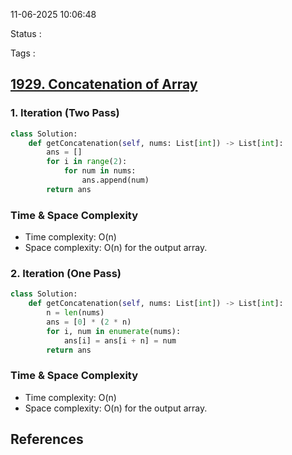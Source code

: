 11-06-2025 10:06:48

Status :

Tags :
## [1929. Concatenation of Array](https://leetcode.com/problems/concatenation-of-array/)
### 1. Iteration (Two Pass)

```python
class Solution:
    def getConcatenation(self, nums: List[int]) -> List[int]:
        ans = []
        for i in range(2):
            for num in nums:
                ans.append(num)
        return ans
```

### Time & Space Complexity

- Time complexity: O(n)
- Space complexity: O(n) for the output array.
### 2. Iteration (One Pass)

```python
class Solution:
    def getConcatenation(self, nums: List[int]) -> List[int]:
        n = len(nums)
        ans = [0] * (2 * n)
        for i, num in enumerate(nums):
            ans[i] = ans[i + n] = num
        return ans
```

### Time & Space Complexity

- Time complexity: O(n)
- Space complexity: O(n) for the output array.

## References